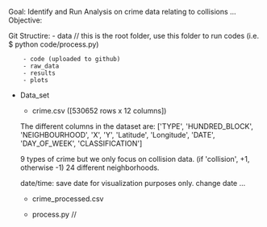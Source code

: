 Goal: Identify and Run Analysis on crime data relating to collisions ...
Objective: 

Git Structire:
	- data
		// this is the root folder, use this folder to run codes (i.e. $ python code/process.py)

		- code (uploaded to github)
		- raw_data
		- results
		- plots


- Data_set 
	- crime.csv ([530652 rows x 12 columns])
	
	The different columns in the dataset are:  ['TYPE', 'HUNDRED_BLOCK', 'NEIGHBOURHOOD', 'X', 'Y', 'Latitude', 'Longitude', 'DATE', 'DAY_OF_WEEK', 'CLASSIFICATION']

	9 types of crime but we only focus on collision data. (if 'collision', +1, otherwise -1)
	24 different neighborhoods.

	date/time: save date for visualization purposes only. change date ...

	- crime_processed.csv

	- process.py
	// 
